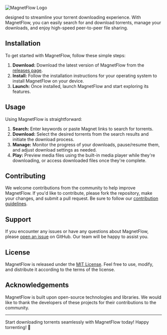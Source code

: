 ![MagnetFlow Logo](https://i.ibb.co/G781XYR/Untitled-design.jpg)

designed to streamline your torrent downloading experience. With MagnetFlow, you can easily search for and download torrents, manage your downloads, and enjoy high-speed peer-to-peer file sharing.

## Installation

To get started with MagnetFlow, follow these simple steps:

1. **Download:** Download the latest version of MagnetFlow from the [releases page](https://github.com/yourusername/MagnetFlow/releases).
2. **Install:** Follow the installation instructions for your operating system to install MagnetFlow on your device.
3. **Launch:** Once installed, launch MagnetFlow and start exploring its features.

## Usage

Using MagnetFlow is straightforward:

1. **Search:** Enter keywords or paste Magnet links to search for torrents.
2. **Download:** Select the desired torrents from the search results and initiate the download process.
3. **Manage:** Monitor the progress of your downloads, pause/resume them, and adjust download settings as needed.
4. **Play:** Preview media files using the built-in media player while they're downloading, or access downloaded files once they're complete.

## Contributing

We welcome contributions from the community to help improve MagnetFlow. If you'd like to contribute, please fork the repository, make your changes, and submit a pull request. Be sure to follow our [contribution guidelines](CONTRIBUTING.md).

## Support

If you encounter any issues or have any questions about MagnetFlow, please [open an issue](https://github.com/yourusername/MagnetFlow/issues) on GitHub. Our team will be happy to assist you.

## License

MagnetFlow is released under the [MIT License](LICENSE). Feel free to use, modify, and distribute it according to the terms of the license.

## Acknowledgements

MagnetFlow is built upon open-source technologies and libraries. We would like to thank the developers of these projects for their contributions to the community.

---

Start downloading torrents seamlessly with MagnetFlow today! Happy torrenting! 🚀
